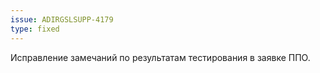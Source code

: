 ```yaml
---
issue: ADIRGSLSUPP-4179
type: fixed
---
```

Исправление замечаний по результатам тестирования в заявке ППО.
